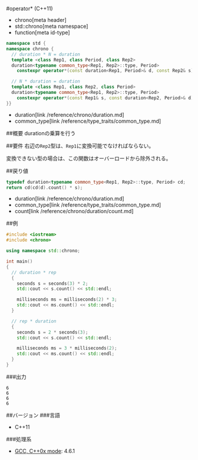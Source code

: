 #operator* (C++11)
* chrono[meta header]
* std::chrono[meta namespace]
* function[meta id-type]

```cpp
namespace std {
namespace chrono {
  // duration * N = duration
  template <class Rep1, class Period, class Rep2>
  duration<typename common_type<Rep1, Rep2>::type, Period>
    constexpr operator*(const duration<Rep1, Period>& d, const Rep2& s);

  // N * duration = duration
  template <class Rep1, class Rep2, class Period>
  duration<typename common_type<Rep1, Rep2>::type, Period>
    constexpr operator*(const Rep1& s, const duration<Rep2, Period>& d);
}}
```
* duration[link /reference/chrono/duration.md]
* common_type[link /reference/type_traits/common_type.md]

##概要
durationの乗算を行う


##要件
右辺の`Rep2`型は、`Rep1`に変換可能でなければならない。

変換できない型の場合は、この関数はオーバーロードから除外される。


##戻り値
```cpp
typedef duration<typename common_type<Rep1, Rep2>::type, Period> cd;
return cd(cd(d).count() * s);
```
* duration[link /reference/chrono/duration.md]
* common_type[link /reference/type_traits/common_type.md]
* count[link /reference/chrono/duration/count.md]

##例
```cpp
#include <iostream>
#include <chrono>

using namespace std::chrono;

int main()
{
  // duration * rep
  {
    seconds s = seconds(3) * 2;
    std::cout << s.count() << std::endl;

    milliseconds ms = milliseconds(2) * 3;
    std::cout << ms.count() << std::endl;
  }

  // rep * duration
  {
    seconds s = 2 * seconds(3);
    std::cout << s.count() << std::endl;

    milliseconds ms = 3 * milliseconds(2);
    std::cout << ms.count() << std::endl;
  }
}
```

###出力
```
6
6
6
6
```

##バージョン
###言語
- C++11

###処理系
- [GCC, C++0x mode](/implementation.md#gcc): 4.6.1

